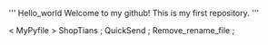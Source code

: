 '''
Hello_world
Welcome to my github! This is my first repository.
'''

< MyPyfile >
ShopTians ;
QuickSend ;
Remove_rename_file ;
